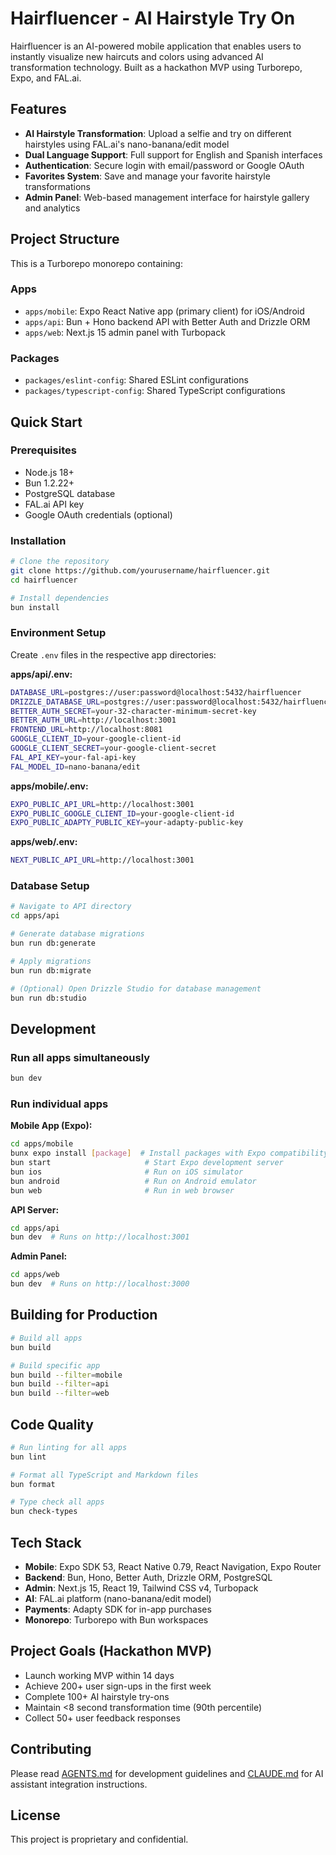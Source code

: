 # Hairfluencer - AI Hairstyle Try On

Hairfluencer is an AI-powered mobile application that enables users to instantly visualize new haircuts and colors using advanced AI transformation technology. Built as a hackathon MVP using Turborepo, Expo, and FAL.ai.

## Features

- **AI Hairstyle Transformation**: Upload a selfie and try on different hairstyles using FAL.ai's nano-banana/edit model
- **Dual Language Support**: Full support for English and Spanish interfaces
- **Authentication**: Secure login with email/password or Google OAuth
- **Favorites System**: Save and manage your favorite hairstyle transformations
- **Admin Panel**: Web-based management interface for hairstyle gallery and analytics

## Project Structure

This is a Turborepo monorepo containing:

### Apps
- `apps/mobile`: Expo React Native app (primary client) for iOS/Android
- `apps/api`: Bun + Hono backend API with Better Auth and Drizzle ORM
- `apps/web`: Next.js 15 admin panel with Turbopack

### Packages
- `packages/eslint-config`: Shared ESLint configurations
- `packages/typescript-config`: Shared TypeScript configurations

## Quick Start

### Prerequisites
- Node.js 18+
- Bun 1.2.22+
- PostgreSQL database
- FAL.ai API key
- Google OAuth credentials (optional)

### Installation

```bash
# Clone the repository
git clone https://github.com/yourusername/hairfluencer.git
cd hairfluencer

# Install dependencies
bun install
```

### Environment Setup

Create `.env` files in the respective app directories:

**apps/api/.env:**
```bash
DATABASE_URL=postgres://user:password@localhost:5432/hairfluencer
DRIZZLE_DATABASE_URL=postgres://user:password@localhost:5432/hairfluencer
BETTER_AUTH_SECRET=your-32-character-minimum-secret-key
BETTER_AUTH_URL=http://localhost:3001
FRONTEND_URL=http://localhost:8081
GOOGLE_CLIENT_ID=your-google-client-id
GOOGLE_CLIENT_SECRET=your-google-client-secret
FAL_API_KEY=your-fal-api-key
FAL_MODEL_ID=nano-banana/edit
```

**apps/mobile/.env:**
```bash
EXPO_PUBLIC_API_URL=http://localhost:3001
EXPO_PUBLIC_GOOGLE_CLIENT_ID=your-google-client-id
EXPO_PUBLIC_ADAPTY_PUBLIC_KEY=your-adapty-public-key
```

**apps/web/.env:**
```bash
NEXT_PUBLIC_API_URL=http://localhost:3001
```

### Database Setup

```bash
# Navigate to API directory
cd apps/api

# Generate database migrations
bun run db:generate

# Apply migrations
bun run db:migrate

# (Optional) Open Drizzle Studio for database management
bun run db:studio
```

## Development

### Run all apps simultaneously
```bash
bun dev
```

### Run individual apps

**Mobile App (Expo):**
```bash
cd apps/mobile
bunx expo install [package]  # Install packages with Expo compatibility
bun start                     # Start Expo development server
bun ios                       # Run on iOS simulator
bun android                   # Run on Android emulator
bun web                       # Run in web browser
```

**API Server:**
```bash
cd apps/api
bun dev  # Runs on http://localhost:3001
```

**Admin Panel:**
```bash
cd apps/web
bun dev  # Runs on http://localhost:3000
```

## Building for Production

```bash
# Build all apps
bun build

# Build specific app
bun build --filter=mobile
bun build --filter=api
bun build --filter=web
```

## Code Quality

```bash
# Run linting for all apps
bun lint

# Format all TypeScript and Markdown files
bun format

# Type check all apps
bun check-types
```

## Tech Stack

- **Mobile**: Expo SDK 53, React Native 0.79, React Navigation, Expo Router
- **Backend**: Bun, Hono, Better Auth, Drizzle ORM, PostgreSQL
- **Admin**: Next.js 15, React 19, Tailwind CSS v4, Turbopack
- **AI**: FAL.ai platform (nano-banana/edit model)
- **Payments**: Adapty SDK for in-app purchases
- **Monorepo**: Turborepo with Bun workspaces

## Project Goals (Hackathon MVP)

- Launch working MVP within 14 days
- Achieve 200+ user sign-ups in the first week
- Complete 100+ AI hairstyle try-ons
- Maintain <8 second transformation time (90th percentile)
- Collect 50+ user feedback responses

## Contributing

Please read [AGENTS.md](AGENTS.md) for development guidelines and [CLAUDE.md](CLAUDE.md) for AI assistant integration instructions.

## License

This project is proprietary and confidential.